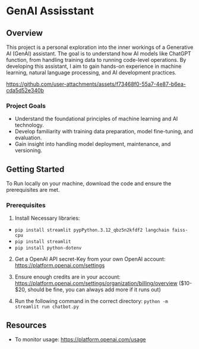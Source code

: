 # GenAI Assisstant

## Overview

This project is a personal exploration into the inner workings of a Generative AI (GenAI) assistant. The goal is to understand how AI models like ChatGPT function, from handling training data to running code-level operations. By developing this assistant, I aim to gain hands-on experience in machine learning, natural language processing, and AI development practices.



https://github.com/user-attachments/assets/f73468f0-55a7-4e87-b6ea-cda5d52e340b




### Project Goals

- Understand the foundational principles of machine learning and AI technology.
- Develop familiarity with training data preparation, model fine-tuning, and evaluation.
- Gain insight into handling model deployment, maintenance, and versioning.

## Getting Started

To Run locally on your machine, download the code and ensure the prerequisites are met.

### Prerequisites

1. Install Necessary libraries:

- `pip install streamlit pypPython.3.12_qbz5n2kfdf2 langchain faiss-cpu`
- `pip install streamlit`
- `pip install python-dotenv`

2. Get a OpenAI API secret-Key from your own OpenAI account: https://platform.openai.com/settings

3) Ensure enough credits are in your account: https://platform.openai.com/settings/organization/billing/overview
   ($10- $20, should be fine, you can always add more if it runs out)

4) Run the following command in the correct directory: `python -m streamlit run chatbot.py`

## Resources

- To monitor usage: https://platform.openai.com/usage

